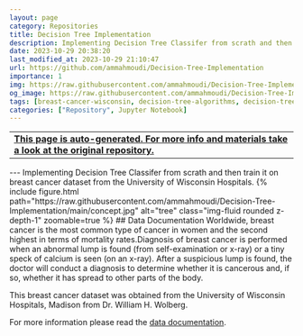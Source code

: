```yaml
---
layout: page
category: Repositories
title: Decision Tree Implementation
description: Implementing Decision Tree Classifer from scrath and then train it on breast cancer dataset from the University of Wisconsin Hospitals
date: 2023-10-29 20:38:20 
last_modified_at: 2023-10-29 21:10:47 
url: https://github.com/ammahmoudi/Decision-Tree-Implementation
importance: 1
img: https://raw.githubusercontent.com/ammahmoudi/Decision-Tree-Implementation/main/concept.jpg
og_image: https://raw.githubusercontent.com/ammahmoudi/Decision-Tree-Implementation/main/concept.jpg
tags: [breast-cancer-wisconsin, decision-tree-algorithms, decision-trees, machine-learning, ml]
categories: ["Repository", Jupyter Notebook]
---
```

<div id="open-in-github" > <table class="table-cv list-group-table"> <tbody> <tr>    <td class="list-group-name"><b>   <a href="https://github.com/ammahmoudi/Decision-Tree-Implementation" rel="external nofollow noopener" target="_blank"><i class="fa-brands fa-github"></i> This page is auto-generated. For more info and materials take a look at the original repository.</a> </b></td></tr> </tbody> </table></div>
---
Implementing Decision Tree Classifer from scrath and then train it on breast cancer dataset from the University of Wisconsin Hospitals.
{% include figure.html path="https://raw.githubusercontent.com/ammahmoudi/Decision-Tree-Implementation/main/concept.jpg" alt="tree" class="img-fluid rounded z-depth-1" zoomable=true %}
## Data Documentation
Worldwide, breast cancer is the most common type of cancer in women and the second highest in terms of mortality rates.Diagnosis of breast cancer is performed when an abnormal lump is found (from self-examination or x-ray) or a tiny speck of calcium is seen (on an x-ray). After a suspicious lump is found, the doctor will conduct a diagnosis to determine whether it is cancerous and, if so, whether it has spread to other parts of the body.

This breast cancer dataset was obtained from the University of Wisconsin Hospitals, Madison from Dr. William H. Wolberg.

For more information please read the [data documentation](https://www.kaggle.com/datasets/merishnasuwal/breast-cancer-prediction-dataset).

